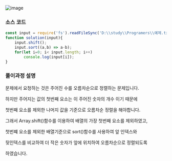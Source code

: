 ![image](https://blog.kakaocdn.net/dn/RfoYL/btqEtOIsMoT/PK1Ui7pdHbvjC3YdKJVf90/img.png)


### 소스 코드 
```js
const input = require('fs').readFileSync('D:\\study\\Programers\\예제.txt').toString().trim().split('\n');
function solution(input){
    input.shift();
    input.sort((a,b) => a-b);
    for(let i=0; i< input.length; i++)
        console.log(input[i]);
}
```

### 풀이과정 설명 

문제에서 요청하는 것은 주어진 수를 오름차순으로 정렬하는 문제입니다. 

하지만 주어지는 값의 첫번째 요소는 이 주어진 숫자의 개수 이기 때문에 

첫번째 요소를 제외한 나머지 값을 기준으로 오름차순 정렬을 해야합니다. 

그래서 Array.shift()함수를 이용하여 배열의 가장 첫번째 요소를 제외하였고, 

첫번쨰 요소를 제외한 배열기준으로 sort()함수를 사용하여 앞 인덱스와

뒷인덱스를 비교하여 더 작은 숫자가 앞에 위치하여 오름차순으로 정렬되도록 

하였습니다. 